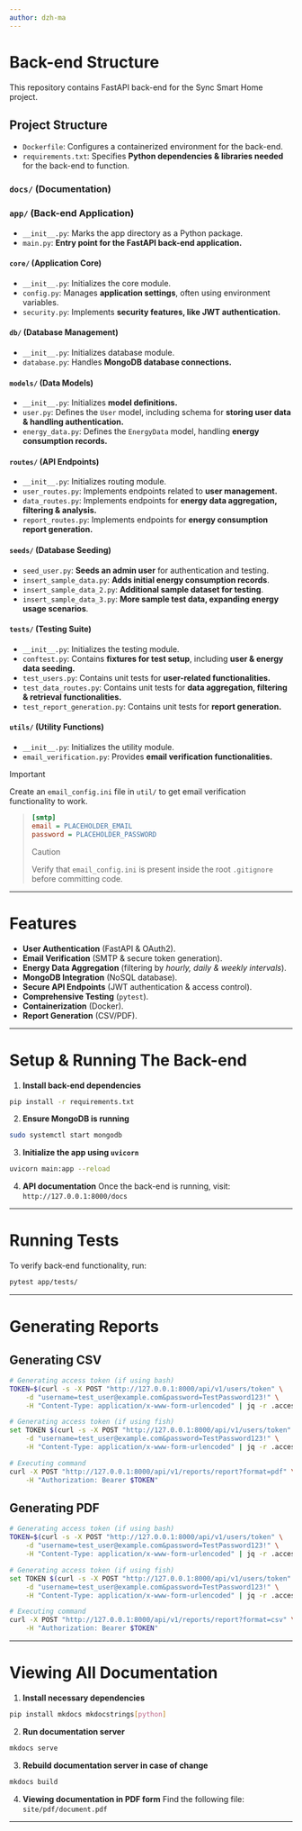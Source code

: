 ```yaml
---
author: dzh-ma
---
```


# Back-end Structure

This repository contains FastAPI back-end for the Sync Smart Home project.

## Project Structure

- `Dockerfile`: Configures a containerized environment for the back-end.
- `requirements.txt`: Specifies **Python dependencies & libraries needed** for the back-end to function.

### `docs/` (Documentation)

### `app/` (Back-end Application)

- `__init__.py`: Marks the app directory as a Python package.
- `main.py`: **Entry point for the FastAPI back-end application.**

#### `core/` (Application Core)

- `__init__.py`: Initializes the core module.
- `config.py`: Manages **application settings**, often using environment variables.
- `security.py`: Implements **security features, like JWT authentication.**

#### `db/` (Database Management)

- `__init__.py`: Initializes database module.
- `database.py`: Handles **MongoDB database connections.**

#### `models/` (Data Models)

- `__init__.py`: Initializes **model definitions.**
- `user.py`: Defines the `User` model, including schema for **storing user data & handling authentication.**
- `energy_data.py`: Defines the `EnergyData` model, handling **energy consumption records.**

#### `routes/` (API Endpoints)

- `__init__.py`: Initializes routing module.
- `user_routes.py`: Implements endpoints related to **user management.**
- `data_routes.py`: Implements endpoints for **energy data aggregation, filtering & analysis.**
- `report_routes.py`: Implements endpoints for **energy consumption report generation.**

#### `seeds/` (Database Seeding)

- `seed_user.py`: **Seeds an admin user** for authentication and testing.
- `insert_sample_data.py`: **Adds initial energy consumption records**.
- `insert_sample_data_2.py`: **Additional sample dataset for testing**.
- `insert_sample_data_3.py`: **More sample test data, expanding energy usage scenarios**.

#### `tests/` (Testing Suite)

- `__init__.py`: Initializes the testing module.
- `conftest.py`: Contains **fixtures for test setup**, including **user & energy data seeding.**
- `test_users.py`: Contains unit tests for **user-related functionalities.**
- `test_data_routes.py`: Contains unit tests for **data aggregation, filtering & retrieval functionalities.**
- `test_report_generation.py`: Contains unit tests for **report generation.**

#### `utils/` (Utility Functions)

- `__init__.py`: Initializes the utility module.
- `email_verification.py`: Provides **email verification functionalities.**

> [!IMPORTANT]
> Create an `email_config.ini` file in `util/` to get email verification functionality to work.
>> ```ini email_config.ini
>> [smtp]
>> email = PLACEHOLDER_EMAIL
>> password = PLACEHOLDER_PASSWORD
>> ```
>>> [!CAUTION]
>>> Verify that `email_config.ini` is present inside the root `.gitignore` before committing code.

---

# Features

+ **User Authentication** (FastAPI & OAuth2).
+ **Email Verification** (SMTP & secure token generation).
+ **Energy Data Aggregation** (filtering by *hourly, daily & weekly intervals*).
+ **MongoDB Integration** (NoSQL database).
+ **Secure API Endpoints** (JWT authentication & access control).
+ **Comprehensive Testing** (`pytest`).
+ **Containerization** (Docker).
+ **Report Generation** (CSV/PDF).

---

# Setup & Running The Back-end

1. **Install back-end dependencies**
```bash
pip install -r requirements.txt
```

2. **Ensure MongoDB is running**
```bash
sudo systemctl start mongodb
```

3. **Initialize the app using `uvicorn`**
```bash
uvicorn main:app --reload 
```

4. **API documentation**
    Once the back-end is running, visit: `http://127.0.0.1:8000/docs`

---

# Running Tests

To verify back-end functionality, run:
```bash
pytest app/tests/
```

---

# Generating Reports

## Generating CSV

```bash
# Generating access token (if using bash)
TOKEN=$(curl -s -X POST "http://127.0.0.1:8000/api/v1/users/token" \
    -d "username=test_user@example.com&password=TestPassword123!" \
    -H "Content-Type: application/x-www-form-urlencoded" | jq -r .access_token)

# Generating access token (if using fish)
set TOKEN $(curl -s -X POST "http://127.0.0.1:8000/api/v1/users/token" \
    -d "username=test_user@example.com&password=TestPassword123!" \
    -H "Content-Type: application/x-www-form-urlencoded" | jq -r .access_token)

# Executing command
curl -X POST "http://127.0.0.1:8000/api/v1/reports/report?format=pdf" \
    -H "Authorization: Bearer $TOKEN"
```

## Generating PDF

```bash
# Generating access token (if using bash)
TOKEN=$(curl -s -X POST "http://127.0.0.1:8000/api/v1/users/token" \
    -d "username=test_user@example.com&password=TestPassword123!" \
    -H "Content-Type: application/x-www-form-urlencoded" | jq -r .access_token)

# Generating access token (if using fish)
set TOKEN $(curl -s -X POST "http://127.0.0.1:8000/api/v1/users/token" \
    -d "username=test_user@example.com&password=TestPassword123!" \
    -H "Content-Type: application/x-www-form-urlencoded" | jq -r .access_token)

# Executing command
curl -X POST "http://127.0.0.1:8000/api/v1/reports/report?format=csv" \
    -H "Authorization: Bearer $TOKEN"
```

---

# Viewing All Documentation

1. **Install necessary dependencies**
```bash
pip install mkdocs mkdocstrings[python]
```

2. **Run documentation server**
```bash
mkdocs serve
```

3. **Rebuild documentation server in case of change**
```bash
mkdocs build
```

4. **Viewing documentation in PDF form**
    Find the following file: `site/pdf/document.pdf`

---

